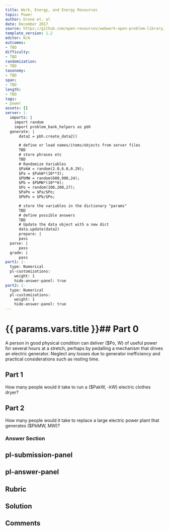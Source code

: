 ```yaml
---
title: Work, Energy, and Energy Resources
topic: Power
author: Urone et. al
date: December 2017
source: https://github.com/open-resources/webwork-open-problem-library/tree/master/Contrib/BrockPhysics/College_Physics_Urone/7.Work_Energy_and_Energy_Resources/7-07.Power/NU_U17_07_07_003.pg
template_version: 1.2
editor: N/A
outcomes:
- TBD
difficulty:
- TBD
randomization:
- TBD
taxonomy:
- TBD
span:
- TBD
length:
- TBD
tags:
- power
assets: []
server: |-
  imports: |
    import random
    import problem_bank_helpers as pbh
  generate: |
      data2 = pbh.create_data2()

      # define or load names/items/objects from server files
      TBD
      # store phrases etc
      TBD
      # Randomize Variables
      $PakW = random(2.0,6.0,0.29);
      $Pa = $PakW*(10**3);
      $PbMW = random(600,900,24);
      $Pb = $PbMW*(10**6);
      $Po = random(100,200,27);
      $PaPo = $Pa/$Po;
      $PbPo = $Pb/$Po;

      # store the variables in the dictionary "params"
      TBD
      # define possible answers
      TBD
      # Update the data object with a new dict
      data.update(data2)
      prepare: |
      pass
  parse: |
      pass
  grade: |
      pass
part1: |-
  type: Numerical
  pl-customizations:
    weight: 1
    hide-answer-panel: true
part2: |-
  type: Numerical
  pl-customizations:
    weight: 1
    hide-answer-panel: true
---
```


# {{ params.vars.title }}## Part 0 
A person in good physical condition can deliver ($Po, W) of useful power for several hours at a stretch, perhaps by pedalling a mechanism that drives an electric generator. Neglect any losses due to generator inefficiency and practical considerations such as resting time. 
## Part 1 
How many people would it take to run a ($PakW, -kW) electric clothes dryer? 
## Part 2 
How many people would it take to replace a large electric power plant that generates ($PbMW, MW)? 


### Answer Section 


## pl-submission-panel 


## pl-answer-panel 


## Rubric 


## Solution 


## Comments 


